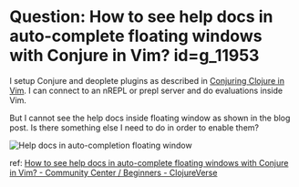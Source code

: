 
# Question: How to see help docs in auto-complete floating windows with Conjure in Vim? id=g_11953

I setup Conjure and deoplete plugins as described in [Conjuring Clojure in Vim](https://blog.djy.io/conjuring-clojure-in-vim/). I can connect to an nREPL or prepl server and do evaluations inside Vim. 

But I cannot see the help docs inside floating window as shown in the blog post. Is there something else I need to do in order to enable them? 

![Help docs in auto-completion floating window](https://d33wubrfki0l68.cloudfront.net/1062785e9c402b5ea8f034aade1965382d876dee/8f433/assets/2019-11-21-conjure-basic-usage.gif)

ref: [How to see help docs in auto-complete floating windows with Conjure in Vim? - Community Center / Beginners - ClojureVerse](https://clojureverse.org/t/how-to-see-help-docs-in-auto-complete-floating-windows-with-conjure-in-vim/7096)
